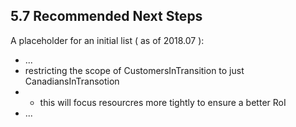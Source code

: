 ## 5.7 Recommended Next Steps

A placeholder for an initial list ( as of 2018.07 ):

* ...
* restricting the scope of CustomersInTransition to just CanadiansInTransotion
* * this will focus resourcres more tightly to ensure a better RoI
* ...
